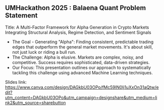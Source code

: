 ## UMHackathon 2025 : Balaena Quant Problem Statement
Title: A Multi-Factor Framework for Alpha Generation in Crypto Markets Integrating Structural Analysis, Regime Detection, and Sentiment Signals
- The Goal - Generating "Alpha": Finding consistent, predictable trading edges that outperform the general market movements. It's about skill, not just luck or riding a bull run.
- The Challenge: Alpha is elusive. Markets are complex, noisy, and competitive. Success requires sophisticated, data-driven strategies.
- Our Focus: This presentation outlines our approach to systematically tackling this challenge using advanced Machine Learning techniques.

Slides link: https://www.canva.com/design/DAGkbU03OPo/fMc59lN0Ij1uXxOn31aQtw/edit?utm_content=DAGkbU03OPo&utm_campaign=designshare&utm_medium=link2&utm_source=sharebutton
